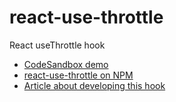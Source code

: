 # react-use-throttle

React useThrottle hook

- [CodeSandbox demo](https://codesandbox.io/s/react-use-throttle-demo-kcmrl)
- [react-use-throttle on NPM](https://www.npmjs.com/package/react-use-throttle)
- [Article about developing this hook](https://dev.to/loonywizard/react-usethrottle-hook-87h)
